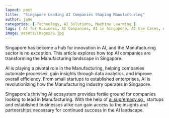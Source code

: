 ```yaml
---
layout: post
title:  "Singapore Leading AI Companies Shaping Manufacturing"
author: jane
categories: [ Technology, AI Solutions, Machine Learning ]
tags: [ AI for Business, AI Companies, AI in Singapore, AI Use Cases, AI Trends ]
image: assets/images/6.jpg
---
```


Singapore has become a hub for innovation in AI, and the Manufacturing sector is no exception. This article explores how top AI companies are transforming the Manufacturing landscape in Singapore.

AI is playing a pivotal role in the Manufacturing, helping companies automate processes, gain insights through data analytics, and improve overall efficiency. From small startups to established enterprises, AI is revolutionizing how the Manufacturing industry operates in Singapore.

Singapore's thriving AI ecosystem provides fertile ground for companies looking to lead in Manufacturing. With the help of <a href="https://ai.supremacy.sg" target="_blank"> ai.supremacy.sg </a>, startups and established businesses alike can gain access to the insights and partnerships necessary for continued success in the AI landscape.
